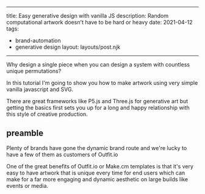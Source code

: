 ---
title: Easy generative design with vanilla JS
description: Random computational artwork doesn't have to be hard or heavy
date: 2021-04-12
tags:
  - brand-automation
  - generative design
layout: layouts/post.njk


----

Why design a single piece when you can design a system with countless unique permutations?

In this tutorial I'm going to show you how to make artwork using very simple vanilla javascript and SVG.

There are great frameworks like P5.js and Three.js for generative art but getting the basics first sets you up for a long and happy relationship with this style of creative production.


## preamble


Plenty of brands have gone the dynamic brand route and we're lucky to have a few of them as customers of Outfit.io

One of the great benefits of Outfit.io or Make.cm templates is that it's very easy to have artwork that is unique every time for end users which can make for a far more engaging and dynamic aesthetic on large builds like events or media.

